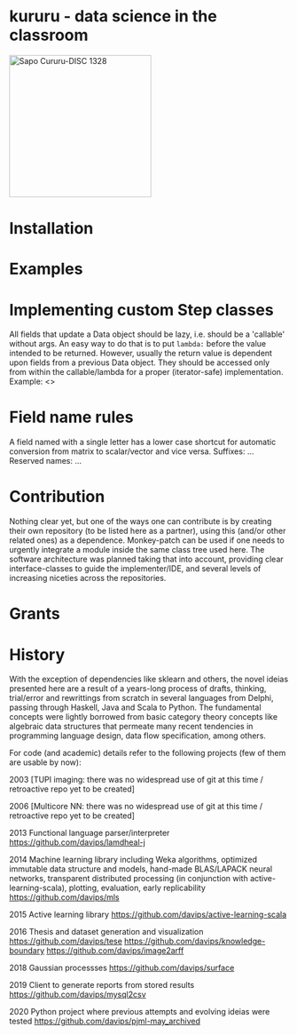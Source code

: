 # kururu - data science in the classroom

<a title="CostaPPPR / CC BY-SA (https://creativecommons.org/licenses/by-sa/3.0)" href="https://commons.wikimedia.org/wiki/File:Sapo_Cururu-DISC_1328.jpg"><img width="256" alt="Sapo Cururu-DISC 1328" src="https://upload.wikimedia.org/wikipedia/commons/thumb/4/42/Sapo_Cururu-DISC_1328.jpg/256px-Sapo_Cururu-DISC_1328.jpg"></a>

# Installation

# Examples


# Implementing custom Step classes 
All fields that update a Data object should be lazy, i.e. should be a 'callable' without args.
An easy way to do that is to put `lambda:` before the value intended to be returned.
However, usually the return value is dependent upon fields from a previous Data object.
They should be accessed only from within the callable/lambda for a proper (iterator-safe) implementation.
Example:
<<laziness>>  

# Field name rules
A field named with a single letter has a lower case shortcut for automatic conversion from matrix to scalar/vector and vice versa.
Suffixes: ...
Reserved names: ...

# Contribution
Nothing clear yet, but one of the ways one can contribute is by creating their own repository (to be listed here as a partner), using this (and/or other related ones) as a dependence.
Monkey-patch can be used if one needs to urgently integrate a module inside the same class tree used here.
The software architecture was planned taking that into account, providing clear interface-classes to guide the implementer/IDE,
and several levels of increasing niceties across the repositories.


# Grants

# History
With the exception of dependencies like sklearn and others, the novel ideias presented here are a result of a years-long process of drafts, thinking, trial/error and rewrittings from scratch in several languages from Delphi, passing through Haskell, Java and Scala to Python. The fundamental concepts were lightly borrowed from basic category theory concepts like algebraic data structures that permeate many recent tendencies in programming language design, data flow specification, among others. 

For code (and academic) details refer to the following projects (few of them are usable by now):

2003  [TUPI imaging: there was no widespread use of git at this time / retroactive repo yet to be created]

2006  [Multicore NN: there was no widespread use of git at this time / retroactive repo yet to be created]

2013  Functional language parser/interpreter  https://github.com/davips/lamdheal-j

2014  Machine learning library including Weka algorithms, optimized immutable data structure and models, hand-made BLAS/LAPACK neural networks, transparent distributed processing (in conjunction with active-learning-scala), plotting, evaluation, early replicability   https://github.com/davips/mls

2015  Active learning library   https://github.com/davips/active-learning-scala

2016  Thesis and dataset generation and visualization   https://github.com/davips/tese    https://github.com/davips/knowledge-boundary    https://github.com/davips/image2arff

2018  Gaussian processses   https://github.com/davips/surface

2019  Client to generate reports from stored results  https://github.com/davips/mysql2csv

2020  Python project where previous attempts and evolving ideias were tested    https://github.com/davips/pjml-may_archived
